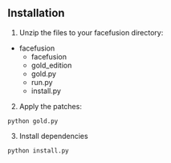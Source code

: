 Installation
------------

1. Unzip the files to your facefusion directory:

- facefusion
  - facefusion
  - gold_edition
  - gold.py
  - run.py
  - install.py


2. Apply the patches:

```
python gold.py
```

3. Install dependencies

```
python install.py
```
